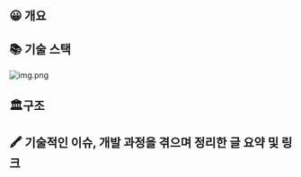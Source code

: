 ## 😀 개요

## 📚 기술 스택
![img.png](https://user-images.githubusercontent.com/71599639/264407543-0d04e868-35ee-42cd-b080-88ef6b1a5f97.png)

## 🏛️구조

## 🖍 기술적인 이슈, 개발 과정을 겪으며 정리한 글 요약 및 링크
